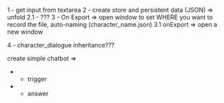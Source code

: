 1 - get input from textarea
2 - create store and persistent data (JSON) => unfold
2.1 - ???
3 - On Export => open window to set WHERE you want to record the file, auto-naming (character_name.json)
3.1 onExport => open a new window

4 - character_dialogue inheritance???

create simple chatbot =>
- + trigger
- - answer
